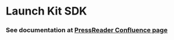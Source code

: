 # Launch Kit SDK

### See documentation at [PressReader Confluence page](https://pressreader.atlassian.net/wiki/spaces/PD/pages/14745641/LaunchKit)

